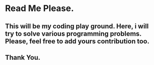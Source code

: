 # Read Me Please.

## This will be my coding play ground. Here, i will try to solve various programming problems. Please, feel free to add yours contribution too. 
## Thank You.
